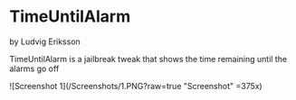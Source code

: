 # TimeUntilAlarm
by Ludvig Eriksson

TimeUntilAlarm is a jailbreak tweak that shows the time remaining until the alarms go off

![Screenshot 1](/Screenshots/1.PNG?raw=true "Screenshot" =375x)
